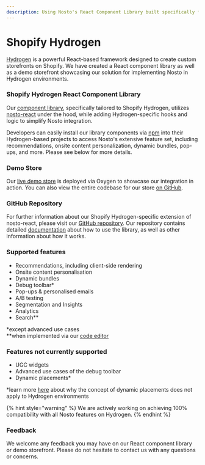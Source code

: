 ```yaml
---
description: Using Nosto's React Component Library built specifically for Shopify Hydrogen
---
```


# Shopify Hydrogen

[Hydrogen](https://hydrogen.shopify.dev) is a powerful React-based framework designed to create custom storefronts on Shopify. We have created a React component library as well as a demo storefront showcasing our solution for implementing Nosto in Hydrogen environments.

### Shopify Hydrogen React Component Library

Our [component library](https://github.com/Nosto/shopify-hydrogen), specifically tailored to Shopify Hydrogen, utilizes [nosto-react](https://github.com/Nosto/nosto-react) under the hood, while adding Hydrogen-specific hooks and logic to simplify Nosto integration.

Developers can easily install our library components via [npm](https://www.npmjs.com/package/@nosto/shopify-hydrogen) into their Hydrogen-based projects to access Nosto's extensive feature set, including recommendations, onsite content personalization, dynamic bundles, pop-ups, and more. Please see below for more details.

### Demo Store

Our [live demo store](https://shopify-hydrogen-demo.nosto.com/) is deployed via Oxygen to showcase our integration in action. You can also view the entire codebase for our store [on GitHub](https://github.com/Nosto/shopify-hydrogen-demo).

### GitHub Repository

For further information about our Shopify Hydrogen-specific extension of nosto-react, please visit our [GitHub repository](https://github.com/Nosto/shopify-hydrogen). Our repository contains detailed [documentation](https://nosto.github.io/nosto-react/) about how to use the library, as well as other information about how it works.&#x20;

### Supported features

* Recommendations, including client-side rendering
* Onsite content personalisation
* Dynamic bundles
* Debug toolbar\*
* Pop-ups & personalised emails
* A/B testing
* Segmentation and Insights&#x20;
* Analytics
* Search\*\*

\*except advanced use cases\
\*\*when implemented via our [code editor](http://localhost:5000/s/-M4IGuGLvRTou2pTniuH/implementing-nosto/implement-search/getting-started-with-nosto-search)

### Features not currently supported

* UGC widgets
* Advanced use cases of the debug toolbar
* Dynamic placements\*

\*learn more [here](https://github.com/Nosto/shopify-hydrogen/blob/main/README.md#warning-dynamic-placements-and-shopify-hydrogen) about why the concept of dynamic placements does not apply to Hydrogen environments

{% hint style="warning" %}
We are actively working on achieving 100% compatibility with all Nosto features on Hydrogen.
{% endhint %}

### Feedback

We welcome any feedback you may have on our React component library or demo storefront. Please do not hesitate to contact us with any questions or concerns.
